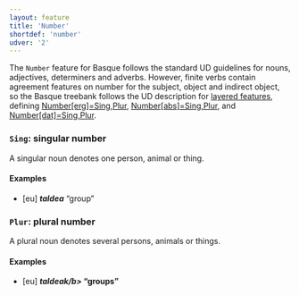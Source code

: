 ```yaml
---
layout: feature
title: 'Number'
shortdef: 'number'
udver: '2'
---
```


The `Number` feature for Basque follows the standard UD guidelines for nouns, adjectives,
determiners and adverbs. However, finite verbs contain agreement features on number for the
subject, object and indirect object, so the Basque treebank follows the UD description for
[layered features](/u/overview/feat-layers.html), defining
[Number[erg]=Sing,Plur](/u/feat/Number-erg.html),
[Number[abs]=Sing,Plur](/u/feat/Number-abs.html), and
[Number[dat]=Sing,Plur](/u/feat/Number-dat.html).

### <a name="Sing">`Sing`</a>: singular number

A singular noun denotes one person, animal or thing.

#### Examples

* [eu] _<b>taldea</b>_ “group”

### <a name="Plur">`Plur`</a>: plural number

A plural noun denotes several persons, animals or things.

#### Examples

* [eu] _<b>taldeak/b>_ “groups”

<!-- Interlanguage links updated St lis 3 20:58:24 CET 2021 -->

